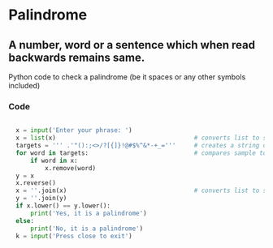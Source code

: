 # Palindrome 
## A number, word or a sentence which when read backwards remains same.

Python code to check a palindrome (be it spaces or any other symbols included)

### Code

```python

  x = input('Enter your phrase: ') 
  x = list(x)                                      # converts list to string 
  targets = ''' .'"():;<>/?[{]}!@#$%^&*-+_='''     # creates a string of sample of which characters are to be excluded 
  for word in targets:                             # compares sample to input phrase    
      if word in x:  
          x.remove(word)  
  y = x   
  x.reverse()
  x = ''.join(x)                                   # converts list to string 
  y = ''.join(y)  
  if x.lower() == y.lower():   
      print('Yes, it is a palindrome')   
  else:  
      print('No, it is a palindrome')  
  k = input('Press close to exit')  

